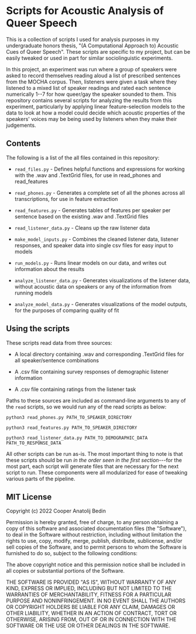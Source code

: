 # Scripts for Acoustic Analysis of Queer Speech

This is a collection of scripts I used for analysis purposes in my undergraduate
honors thesis, "(A Computational Approach to) Acoustic Cues of Queer Speech".
These scripts are specific to my project, but can be easily tweaked or used in
part for similar sociolinguistic experiments.

In this project, an experiment was run where a group of speakers were asked to
record themselves reading aloud a list of prescribed sentences from the MOCHA
corpus. Then, listeners were given a task where they listened to a mixed list of
speaker readings and rated each sentence numerically 1--7 for how queer/gay the
speaker sounded to them. This repository contains several scripts for analyzing
the results from this experiment, particularly by applying linear
feature-selection models to the data to look at how a model could decide which
acoustic properties of the speakers' voices may be being used by listeners when
they make their judgements.

## Contents

The following is a list of the all files contained in this repository:

* `read_files.py` - Defines helpful functions and expressions for working with
the .wav and .TextGrid files, for use in read_phones and read_features

* `read_phones.py` - Generates a complete set of all the phones across all
transcriptions, for use in feature extraction

* `read_features.py` - Generates tables of features per speaker per sentence
based on the existing .wav and .TextGrid files

* `read_listener_data.py` - Cleans up the raw listener data

* `make_model_inputs.py` - Combines the cleaned listener data, listener
responses, and speaker data into single csv files for easy input to models

* `run_models.py` - Runs linear models on our data, and writes out information
about the results

* `analyze_listener_data.py` - Generates visualizations of the listener data,
without acoustic data on speakers or any of the information from running models

* `analyze_model_data.py` - Generates visualizations of the model outputs, for
the purposes of comparing quality of fit

## Using the scripts

These scripts read data from three sources:

* A local directory containing .wav and corresponding .TextGrid files for all
speaker/sentence combinations

* A .csv file containing survey responses of demographic listener information

* A .csv file containing ratings from the listener task

Paths to these sources are included as command-line arguments to any of the
`read` scripts, so we would run any of the read scripts as below:

```
python3 read_phones.py PATH_TO_SPEAKER_DIRECTORY
```

```
python3 read_features.py PATH_TO_SPEAKER_DIRECTORY
```

```
python3 read_listener_data.py PATH_TO_DEMOGRAPHIC_DATA PATH_TO_RESPONSE_DATA
```

All other scripts can be run as-is. The most important thing to note is that
these scripts should be run *in the order seen in the first section*---for the
most part, each script will generate files that are necessary for the next
script to run. These components were all modularized for ease of tweaking
various parts of the pipeline.


## MIT License

Copyright (c) 2022 Cooper Anatolij Bedin

Permission is hereby granted, free of charge, to any person obtaining a copy
of this software and associated documentation files (the "Software"), to deal
in the Software without restriction, including without limitation the rights
to use, copy, modify, merge, publish, distribute, sublicense, and/or sell
copies of the Software, and to permit persons to whom the Software is
furnished to do so, subject to the following conditions:

The above copyright notice and this permission notice shall be included in all
copies or substantial portions of the Software.

THE SOFTWARE IS PROVIDED "AS IS", WITHOUT WARRANTY OF ANY KIND, EXPRESS OR
IMPLIED, INCLUDING BUT NOT LIMITED TO THE WARRANTIES OF MERCHANTABILITY,
FITNESS FOR A PARTICULAR PURPOSE AND NONINFRINGEMENT. IN NO EVENT SHALL THE
AUTHORS OR COPYRIGHT HOLDERS BE LIABLE FOR ANY CLAIM, DAMAGES OR OTHER
LIABILITY, WHETHER IN AN ACTION OF CONTRACT, TORT OR OTHERWISE, ARISING FROM,
OUT OF OR IN CONNECTION WITH THE SOFTWARE OR THE USE OR OTHER DEALINGS IN THE
SOFTWARE.